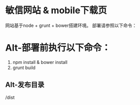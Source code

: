# 敏信网站 & mobile下载页

网站基于node + grunt + bower搭建环境。
部署请参照以下命令：

Alt-部署前执行以下命令：
======
1. npm install & bower install
2. grunt build

Alt-发布目录
------
/dist
